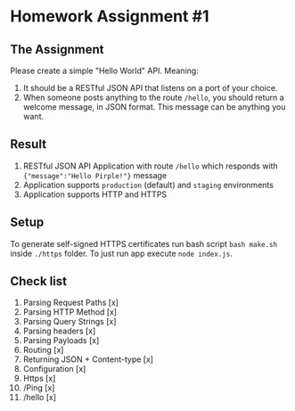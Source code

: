 # Homework Assignment #1

## The Assignment
Please create a simple "Hello World" API. Meaning:
1. It should be a RESTful JSON API that listens on a port of your choice. 
2. When someone posts anything to the route `/hello`, you should return a welcome message, in JSON format. This message can be anything you want.

## Result
1. RESTful JSON API Application with route `/hello` which responds with `{"message":"Hello Pirple!"}` message
2. Application supports `production` (default) and `staging` environments
3. Application supports HTTP and HTTPS

## Setup
To generate self-signed HTTPS certificates run bash script `bash make.sh` inside `./https` folder.
To just run app execute `node index.js`.

## Check list
1. Parsing Request Paths [x] 
2. Parsing HTTP Method [x]
3. Parsing Query Strings [x]
4. Parsing headers [x]
5. Parsing Payloads [x]
6. Routing [x]
7. Returning JSON + Content-type [x]
8. Configuration [x]
9. Https [x]
10. /Ping [x]
11. /hello [x]  
